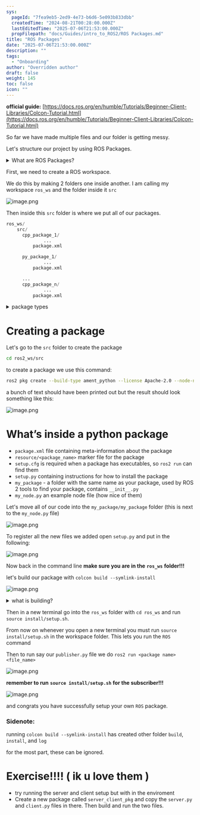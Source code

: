 ```yaml
---
sys:
  pageId: "7fea9eb5-2ed9-4e73-b6d6-5e093b833dbb"
  createdTime: "2024-08-21T00:28:00.000Z"
  lastEditedTime: "2025-07-06T21:53:00.000Z"
  propFilepath: "docs/Guides/intro_to_ROS2/ROS Packages.md"
title: "ROS Packages"
date: "2025-07-06T21:53:00.000Z"
description: ""
tags:
  - "Onboarding"
author: "Overridden author"
draft: false
weight: 145
toc: false
icon: ""
---
```


**official guide:** [https://docs.ros.org/en/humble/Tutorials/Beginner-Client-Libraries/Colcon-Tutorial.html](https://docs.ros.org/en/humble/Tutorials/Beginner-Client-Libraries/Colcon-Tutorial.html)

So far we have made multiple files and our folder is getting messy.

Let's structure our project by using ROS Packages.

<details>
      <summary>What are ROS Packages?</summary>
      ROS Packages are, as the name implies, packages of code that are highly sharable between ROS developers.
  </details>

First, we need to create a ROS workspace.

We do this by making 2 folders one inside another. I am calling my workspace `ros_ws` and the folder inside it `src`

![image.png](https://prod-files-secure.s3.us-west-2.amazonaws.com/d518164a-d88e-44d1-a4ee-3adb3bd8bce0/70706947-fd18-4537-a67b-e12946812d31/image.png?X-Amz-Algorithm=AWS4-HMAC-SHA256&X-Amz-Content-Sha256=UNSIGNED-PAYLOAD&X-Amz-Credential=ASIAZI2LB466SUB7Y3DU%2F20250717%2Fus-west-2%2Fs3%2Faws4_request&X-Amz-Date=20250717T161128Z&X-Amz-Expires=3600&X-Amz-Security-Token=IQoJb3JpZ2luX2VjEGAaCXVzLXdlc3QtMiJHMEUCIDSTxaBoRmN3zLA%2BM47P%2F8wzKXvT2KX8cybkHXfAJl88AiEAqxNUga8ugh4N4h3c3gUabdwU%2FJ%2BrdPLcUHUaw%2BOJrRQq%2FwMIeRAAGgw2Mzc0MjMxODM4MDUiDEF4gQmqP3iT%2FhZWSCrcAwLuOEG64gqXKXt4btpNhFnfMOO6syR%2FHl8KHW%2BOyD9yVTPqXQvlZFwfX5Kr7Z04yAQbqqnepCwGCiTFtTIoAIXK3WpaiV7XnbFPnmg5rcFSYVKHSDAndiVsnQFn4hAx8LbKN6GGzyw4nzxJ%2FRaWldL23rDJ0AP29Vw6oVmK8Z6eMuy3xVSX27HKToWuSIupqWCrEDal8NHUFYsCCOu6C1ZDcr85TOPAuydhU4d4SK5jJams%2FXpbQlEbZNhs18GJBEw6NOGYaKoabSpMVXJI%2BiAJiZNIFOj7YzwEA4Uy0TFDxXxRkJyNoXOPLxx%2BfpssMunLx5Exw32F94zMDtcpVCSqWCqTnL2XIUqNPG%2Bk3iKflHqybMEcE%2FNWY13bMu%2Fx0UWggKW2KfRK5US1nG%2Fuvq74WbILHKOTFo4%2BoAb3tv1PIOB5sDLa%2FUkdD%2FJl6pSoBv3RGVp9LYDjZAIgZFP%2BBGxV%2BWID%2FaYAi0W%2FtNVzGlrUZeKasHevAZ7%2Bw8L9aK%2B4gWI9KKJzBACofNu1GAzkYV2oUcoVo124Gr2sr19xhpE77HHX%2B3%2BXHyMBs46A2OTdLd6n4J%2BD3UO4Yph7DygSScQM03yuEG94xhM4vLbS8d1ytmXBNX%2FbkyOluFmYMNG%2F5MMGOqUBEIrqrhUvN4V%2BjN8T1gdJjzfJVUfwaI3iLLkg%2BZVRc%2BmtBj43zJutSCp2MtdS5ufGzLFSDieGRgUqCBUJ8rdyRm34ubfzvf0zskB04m9TMGJJ%2FQxr%2BxIcR8TGk8ERLcDwQ6NwGkUWGb9SlFW9za3N4XjRval%2BcgqxtcuzyNjtKqhD%2FWkIUzOEzTEQySuFtxRjX5HH80%2FezCNhNwzmBD107zkt0dYf&X-Amz-Signature=94d64202eb461a5aec14ce922bbed1d6413cbb2b4fa86e417c9ccb9eca882a1f&X-Amz-SignedHeaders=host&x-amz-checksum-mode=ENABLED&x-id=GetObject)

Then inside this `src` folder is where we put all of our packages.

```python
ros_ws/
    src/
      cpp_package_1/
		      ...
          package.xml

      py_package_1/
		      ...
          package.xml

      ...
      cpp_package_n/
		      ...
          package.xml

```

<details>

<summary>package types</summary>

packages can be either `C++` or python.

the intern file structure is different for each but for this guide we will stick to creating python packages

</details>

# Creating a package

Let's go to the `src` folder to create the package

```bash
cd ros2_ws/src
```

to create a package we use this command:

```bash
ros2 pkg create --build-type ament_python --license Apache-2.0 --node-name my_node my_package
```

a bunch of text should have been printed out but the result should look something like this:

![image.png](https://prod-files-secure.s3.us-west-2.amazonaws.com/d518164a-d88e-44d1-a4ee-3adb3bd8bce0/e6cf1e3f-8512-4a3e-b131-079f800bf3e8/image.png?X-Amz-Algorithm=AWS4-HMAC-SHA256&X-Amz-Content-Sha256=UNSIGNED-PAYLOAD&X-Amz-Credential=ASIAZI2LB466SUB7Y3DU%2F20250717%2Fus-west-2%2Fs3%2Faws4_request&X-Amz-Date=20250717T161128Z&X-Amz-Expires=3600&X-Amz-Security-Token=IQoJb3JpZ2luX2VjEGAaCXVzLXdlc3QtMiJHMEUCIDSTxaBoRmN3zLA%2BM47P%2F8wzKXvT2KX8cybkHXfAJl88AiEAqxNUga8ugh4N4h3c3gUabdwU%2FJ%2BrdPLcUHUaw%2BOJrRQq%2FwMIeRAAGgw2Mzc0MjMxODM4MDUiDEF4gQmqP3iT%2FhZWSCrcAwLuOEG64gqXKXt4btpNhFnfMOO6syR%2FHl8KHW%2BOyD9yVTPqXQvlZFwfX5Kr7Z04yAQbqqnepCwGCiTFtTIoAIXK3WpaiV7XnbFPnmg5rcFSYVKHSDAndiVsnQFn4hAx8LbKN6GGzyw4nzxJ%2FRaWldL23rDJ0AP29Vw6oVmK8Z6eMuy3xVSX27HKToWuSIupqWCrEDal8NHUFYsCCOu6C1ZDcr85TOPAuydhU4d4SK5jJams%2FXpbQlEbZNhs18GJBEw6NOGYaKoabSpMVXJI%2BiAJiZNIFOj7YzwEA4Uy0TFDxXxRkJyNoXOPLxx%2BfpssMunLx5Exw32F94zMDtcpVCSqWCqTnL2XIUqNPG%2Bk3iKflHqybMEcE%2FNWY13bMu%2Fx0UWggKW2KfRK5US1nG%2Fuvq74WbILHKOTFo4%2BoAb3tv1PIOB5sDLa%2FUkdD%2FJl6pSoBv3RGVp9LYDjZAIgZFP%2BBGxV%2BWID%2FaYAi0W%2FtNVzGlrUZeKasHevAZ7%2Bw8L9aK%2B4gWI9KKJzBACofNu1GAzkYV2oUcoVo124Gr2sr19xhpE77HHX%2B3%2BXHyMBs46A2OTdLd6n4J%2BD3UO4Yph7DygSScQM03yuEG94xhM4vLbS8d1ytmXBNX%2FbkyOluFmYMNG%2F5MMGOqUBEIrqrhUvN4V%2BjN8T1gdJjzfJVUfwaI3iLLkg%2BZVRc%2BmtBj43zJutSCp2MtdS5ufGzLFSDieGRgUqCBUJ8rdyRm34ubfzvf0zskB04m9TMGJJ%2FQxr%2BxIcR8TGk8ERLcDwQ6NwGkUWGb9SlFW9za3N4XjRval%2BcgqxtcuzyNjtKqhD%2FWkIUzOEzTEQySuFtxRjX5HH80%2FezCNhNwzmBD107zkt0dYf&X-Amz-Signature=93daa565ae0c614dbd71fc0f80fc3e757933f37f26cb40ff5697f9e72d7a5dd0&X-Amz-SignedHeaders=host&x-amz-checksum-mode=ENABLED&x-id=GetObject)

# What’s inside a python package

- `package.xml` file containing meta-information about the package
- `resource/<package_name>` marker file for the package
- `setup.cfg` is required when a package has executables, so `ros2 run` can find them
- `setup.py` containing instructions for how to install the package
- `my_package` - a folder with the same name as your package, used by ROS 2 tools to find your package, contains `__init__.py`
- `my_node.py` an example node file (how nice of them)

Let's move all of our code into the `my_package/my_package` folder (this is next to the `my_node.py` file)

![image.png](https://prod-files-secure.s3.us-west-2.amazonaws.com/d518164a-d88e-44d1-a4ee-3adb3bd8bce0/9ce58f11-0da9-4d3e-b86d-506a9685d378/image.png?X-Amz-Algorithm=AWS4-HMAC-SHA256&X-Amz-Content-Sha256=UNSIGNED-PAYLOAD&X-Amz-Credential=ASIAZI2LB466SUB7Y3DU%2F20250717%2Fus-west-2%2Fs3%2Faws4_request&X-Amz-Date=20250717T161128Z&X-Amz-Expires=3600&X-Amz-Security-Token=IQoJb3JpZ2luX2VjEGAaCXVzLXdlc3QtMiJHMEUCIDSTxaBoRmN3zLA%2BM47P%2F8wzKXvT2KX8cybkHXfAJl88AiEAqxNUga8ugh4N4h3c3gUabdwU%2FJ%2BrdPLcUHUaw%2BOJrRQq%2FwMIeRAAGgw2Mzc0MjMxODM4MDUiDEF4gQmqP3iT%2FhZWSCrcAwLuOEG64gqXKXt4btpNhFnfMOO6syR%2FHl8KHW%2BOyD9yVTPqXQvlZFwfX5Kr7Z04yAQbqqnepCwGCiTFtTIoAIXK3WpaiV7XnbFPnmg5rcFSYVKHSDAndiVsnQFn4hAx8LbKN6GGzyw4nzxJ%2FRaWldL23rDJ0AP29Vw6oVmK8Z6eMuy3xVSX27HKToWuSIupqWCrEDal8NHUFYsCCOu6C1ZDcr85TOPAuydhU4d4SK5jJams%2FXpbQlEbZNhs18GJBEw6NOGYaKoabSpMVXJI%2BiAJiZNIFOj7YzwEA4Uy0TFDxXxRkJyNoXOPLxx%2BfpssMunLx5Exw32F94zMDtcpVCSqWCqTnL2XIUqNPG%2Bk3iKflHqybMEcE%2FNWY13bMu%2Fx0UWggKW2KfRK5US1nG%2Fuvq74WbILHKOTFo4%2BoAb3tv1PIOB5sDLa%2FUkdD%2FJl6pSoBv3RGVp9LYDjZAIgZFP%2BBGxV%2BWID%2FaYAi0W%2FtNVzGlrUZeKasHevAZ7%2Bw8L9aK%2B4gWI9KKJzBACofNu1GAzkYV2oUcoVo124Gr2sr19xhpE77HHX%2B3%2BXHyMBs46A2OTdLd6n4J%2BD3UO4Yph7DygSScQM03yuEG94xhM4vLbS8d1ytmXBNX%2FbkyOluFmYMNG%2F5MMGOqUBEIrqrhUvN4V%2BjN8T1gdJjzfJVUfwaI3iLLkg%2BZVRc%2BmtBj43zJutSCp2MtdS5ufGzLFSDieGRgUqCBUJ8rdyRm34ubfzvf0zskB04m9TMGJJ%2FQxr%2BxIcR8TGk8ERLcDwQ6NwGkUWGb9SlFW9za3N4XjRval%2BcgqxtcuzyNjtKqhD%2FWkIUzOEzTEQySuFtxRjX5HH80%2FezCNhNwzmBD107zkt0dYf&X-Amz-Signature=d82d4e73ad0a74df0deae9b721587f998fc732d93b059af5a8469f2554c9a90d&X-Amz-SignedHeaders=host&x-amz-checksum-mode=ENABLED&x-id=GetObject)

To register all the new files we added open `setup.py` and put in the following:

![image.png](https://prod-files-secure.s3.us-west-2.amazonaws.com/d518164a-d88e-44d1-a4ee-3adb3bd8bce0/1cd7c262-4cae-4496-9d75-c178537d24a2/image.png?X-Amz-Algorithm=AWS4-HMAC-SHA256&X-Amz-Content-Sha256=UNSIGNED-PAYLOAD&X-Amz-Credential=ASIAZI2LB466SUB7Y3DU%2F20250717%2Fus-west-2%2Fs3%2Faws4_request&X-Amz-Date=20250717T161128Z&X-Amz-Expires=3600&X-Amz-Security-Token=IQoJb3JpZ2luX2VjEGAaCXVzLXdlc3QtMiJHMEUCIDSTxaBoRmN3zLA%2BM47P%2F8wzKXvT2KX8cybkHXfAJl88AiEAqxNUga8ugh4N4h3c3gUabdwU%2FJ%2BrdPLcUHUaw%2BOJrRQq%2FwMIeRAAGgw2Mzc0MjMxODM4MDUiDEF4gQmqP3iT%2FhZWSCrcAwLuOEG64gqXKXt4btpNhFnfMOO6syR%2FHl8KHW%2BOyD9yVTPqXQvlZFwfX5Kr7Z04yAQbqqnepCwGCiTFtTIoAIXK3WpaiV7XnbFPnmg5rcFSYVKHSDAndiVsnQFn4hAx8LbKN6GGzyw4nzxJ%2FRaWldL23rDJ0AP29Vw6oVmK8Z6eMuy3xVSX27HKToWuSIupqWCrEDal8NHUFYsCCOu6C1ZDcr85TOPAuydhU4d4SK5jJams%2FXpbQlEbZNhs18GJBEw6NOGYaKoabSpMVXJI%2BiAJiZNIFOj7YzwEA4Uy0TFDxXxRkJyNoXOPLxx%2BfpssMunLx5Exw32F94zMDtcpVCSqWCqTnL2XIUqNPG%2Bk3iKflHqybMEcE%2FNWY13bMu%2Fx0UWggKW2KfRK5US1nG%2Fuvq74WbILHKOTFo4%2BoAb3tv1PIOB5sDLa%2FUkdD%2FJl6pSoBv3RGVp9LYDjZAIgZFP%2BBGxV%2BWID%2FaYAi0W%2FtNVzGlrUZeKasHevAZ7%2Bw8L9aK%2B4gWI9KKJzBACofNu1GAzkYV2oUcoVo124Gr2sr19xhpE77HHX%2B3%2BXHyMBs46A2OTdLd6n4J%2BD3UO4Yph7DygSScQM03yuEG94xhM4vLbS8d1ytmXBNX%2FbkyOluFmYMNG%2F5MMGOqUBEIrqrhUvN4V%2BjN8T1gdJjzfJVUfwaI3iLLkg%2BZVRc%2BmtBj43zJutSCp2MtdS5ufGzLFSDieGRgUqCBUJ8rdyRm34ubfzvf0zskB04m9TMGJJ%2FQxr%2BxIcR8TGk8ERLcDwQ6NwGkUWGb9SlFW9za3N4XjRval%2BcgqxtcuzyNjtKqhD%2FWkIUzOEzTEQySuFtxRjX5HH80%2FezCNhNwzmBD107zkt0dYf&X-Amz-Signature=e039216f25f8044239c32c07917eb56265676e1e60abf7c53ac1874c0021cfc6&X-Amz-SignedHeaders=host&x-amz-checksum-mode=ENABLED&x-id=GetObject)

Now back in the command line **make sure you are in the** **`ros_ws`** **folder!!!**

let's build our package with `colcon build --symlink-install`

![image.png](https://prod-files-secure.s3.us-west-2.amazonaws.com/d518164a-d88e-44d1-a4ee-3adb3bd8bce0/2f2a0d27-b173-48fd-b189-5f5c0ce65619/image.png?X-Amz-Algorithm=AWS4-HMAC-SHA256&X-Amz-Content-Sha256=UNSIGNED-PAYLOAD&X-Amz-Credential=ASIAZI2LB466SUB7Y3DU%2F20250717%2Fus-west-2%2Fs3%2Faws4_request&X-Amz-Date=20250717T161128Z&X-Amz-Expires=3600&X-Amz-Security-Token=IQoJb3JpZ2luX2VjEGAaCXVzLXdlc3QtMiJHMEUCIDSTxaBoRmN3zLA%2BM47P%2F8wzKXvT2KX8cybkHXfAJl88AiEAqxNUga8ugh4N4h3c3gUabdwU%2FJ%2BrdPLcUHUaw%2BOJrRQq%2FwMIeRAAGgw2Mzc0MjMxODM4MDUiDEF4gQmqP3iT%2FhZWSCrcAwLuOEG64gqXKXt4btpNhFnfMOO6syR%2FHl8KHW%2BOyD9yVTPqXQvlZFwfX5Kr7Z04yAQbqqnepCwGCiTFtTIoAIXK3WpaiV7XnbFPnmg5rcFSYVKHSDAndiVsnQFn4hAx8LbKN6GGzyw4nzxJ%2FRaWldL23rDJ0AP29Vw6oVmK8Z6eMuy3xVSX27HKToWuSIupqWCrEDal8NHUFYsCCOu6C1ZDcr85TOPAuydhU4d4SK5jJams%2FXpbQlEbZNhs18GJBEw6NOGYaKoabSpMVXJI%2BiAJiZNIFOj7YzwEA4Uy0TFDxXxRkJyNoXOPLxx%2BfpssMunLx5Exw32F94zMDtcpVCSqWCqTnL2XIUqNPG%2Bk3iKflHqybMEcE%2FNWY13bMu%2Fx0UWggKW2KfRK5US1nG%2Fuvq74WbILHKOTFo4%2BoAb3tv1PIOB5sDLa%2FUkdD%2FJl6pSoBv3RGVp9LYDjZAIgZFP%2BBGxV%2BWID%2FaYAi0W%2FtNVzGlrUZeKasHevAZ7%2Bw8L9aK%2B4gWI9KKJzBACofNu1GAzkYV2oUcoVo124Gr2sr19xhpE77HHX%2B3%2BXHyMBs46A2OTdLd6n4J%2BD3UO4Yph7DygSScQM03yuEG94xhM4vLbS8d1ytmXBNX%2FbkyOluFmYMNG%2F5MMGOqUBEIrqrhUvN4V%2BjN8T1gdJjzfJVUfwaI3iLLkg%2BZVRc%2BmtBj43zJutSCp2MtdS5ufGzLFSDieGRgUqCBUJ8rdyRm34ubfzvf0zskB04m9TMGJJ%2FQxr%2BxIcR8TGk8ERLcDwQ6NwGkUWGb9SlFW9za3N4XjRval%2BcgqxtcuzyNjtKqhD%2FWkIUzOEzTEQySuFtxRjX5HH80%2FezCNhNwzmBD107zkt0dYf&X-Amz-Signature=3c8d2b3c3cfabab0d531ad10b7c8301e0fa8a2326f07328256110f898d661d5a&X-Amz-SignedHeaders=host&x-amz-checksum-mode=ENABLED&x-id=GetObject)

<details>

<summary>what is building?</summary>

if you are a CS major at Rose-Hulman you will learn the answer to this in CSSE132

but TLDR; is it combines all the code files into one program that can be run easily 

</details>

Then in a new terminal go into the `ros_ws` folder with `cd ros_ws` and run `source install/setup.sh`. 

From now on whenever you open a new terminal you must run `source install/setup.sh` in the workspace folder. This lets you run the `ROS` command

Then to run say our `publisher.py` file we do `ros2 run <package name> <file_name>`

![image.png](https://prod-files-secure.s3.us-west-2.amazonaws.com/d518164a-d88e-44d1-a4ee-3adb3bd8bce0/4f4b1219-3a44-4632-aa0a-ce3471699f59/image.png?X-Amz-Algorithm=AWS4-HMAC-SHA256&X-Amz-Content-Sha256=UNSIGNED-PAYLOAD&X-Amz-Credential=ASIAZI2LB466SUB7Y3DU%2F20250717%2Fus-west-2%2Fs3%2Faws4_request&X-Amz-Date=20250717T161128Z&X-Amz-Expires=3600&X-Amz-Security-Token=IQoJb3JpZ2luX2VjEGAaCXVzLXdlc3QtMiJHMEUCIDSTxaBoRmN3zLA%2BM47P%2F8wzKXvT2KX8cybkHXfAJl88AiEAqxNUga8ugh4N4h3c3gUabdwU%2FJ%2BrdPLcUHUaw%2BOJrRQq%2FwMIeRAAGgw2Mzc0MjMxODM4MDUiDEF4gQmqP3iT%2FhZWSCrcAwLuOEG64gqXKXt4btpNhFnfMOO6syR%2FHl8KHW%2BOyD9yVTPqXQvlZFwfX5Kr7Z04yAQbqqnepCwGCiTFtTIoAIXK3WpaiV7XnbFPnmg5rcFSYVKHSDAndiVsnQFn4hAx8LbKN6GGzyw4nzxJ%2FRaWldL23rDJ0AP29Vw6oVmK8Z6eMuy3xVSX27HKToWuSIupqWCrEDal8NHUFYsCCOu6C1ZDcr85TOPAuydhU4d4SK5jJams%2FXpbQlEbZNhs18GJBEw6NOGYaKoabSpMVXJI%2BiAJiZNIFOj7YzwEA4Uy0TFDxXxRkJyNoXOPLxx%2BfpssMunLx5Exw32F94zMDtcpVCSqWCqTnL2XIUqNPG%2Bk3iKflHqybMEcE%2FNWY13bMu%2Fx0UWggKW2KfRK5US1nG%2Fuvq74WbILHKOTFo4%2BoAb3tv1PIOB5sDLa%2FUkdD%2FJl6pSoBv3RGVp9LYDjZAIgZFP%2BBGxV%2BWID%2FaYAi0W%2FtNVzGlrUZeKasHevAZ7%2Bw8L9aK%2B4gWI9KKJzBACofNu1GAzkYV2oUcoVo124Gr2sr19xhpE77HHX%2B3%2BXHyMBs46A2OTdLd6n4J%2BD3UO4Yph7DygSScQM03yuEG94xhM4vLbS8d1ytmXBNX%2FbkyOluFmYMNG%2F5MMGOqUBEIrqrhUvN4V%2BjN8T1gdJjzfJVUfwaI3iLLkg%2BZVRc%2BmtBj43zJutSCp2MtdS5ufGzLFSDieGRgUqCBUJ8rdyRm34ubfzvf0zskB04m9TMGJJ%2FQxr%2BxIcR8TGk8ERLcDwQ6NwGkUWGb9SlFW9za3N4XjRval%2BcgqxtcuzyNjtKqhD%2FWkIUzOEzTEQySuFtxRjX5HH80%2FezCNhNwzmBD107zkt0dYf&X-Amz-Signature=b0631f53da3b4dfaadcb9b7690204ba56787bff2904ec5744b7ad62dfde4b749&X-Amz-SignedHeaders=host&x-amz-checksum-mode=ENABLED&x-id=GetObject)

**remember to run** **`source install/setup.sh`** **for the subscriber!!!**

![image.png](https://prod-files-secure.s3.us-west-2.amazonaws.com/d518164a-d88e-44d1-a4ee-3adb3bd8bce0/02121119-dad4-49ec-8356-c956108b4243/image.png?X-Amz-Algorithm=AWS4-HMAC-SHA256&X-Amz-Content-Sha256=UNSIGNED-PAYLOAD&X-Amz-Credential=ASIAZI2LB466SUB7Y3DU%2F20250717%2Fus-west-2%2Fs3%2Faws4_request&X-Amz-Date=20250717T161128Z&X-Amz-Expires=3600&X-Amz-Security-Token=IQoJb3JpZ2luX2VjEGAaCXVzLXdlc3QtMiJHMEUCIDSTxaBoRmN3zLA%2BM47P%2F8wzKXvT2KX8cybkHXfAJl88AiEAqxNUga8ugh4N4h3c3gUabdwU%2FJ%2BrdPLcUHUaw%2BOJrRQq%2FwMIeRAAGgw2Mzc0MjMxODM4MDUiDEF4gQmqP3iT%2FhZWSCrcAwLuOEG64gqXKXt4btpNhFnfMOO6syR%2FHl8KHW%2BOyD9yVTPqXQvlZFwfX5Kr7Z04yAQbqqnepCwGCiTFtTIoAIXK3WpaiV7XnbFPnmg5rcFSYVKHSDAndiVsnQFn4hAx8LbKN6GGzyw4nzxJ%2FRaWldL23rDJ0AP29Vw6oVmK8Z6eMuy3xVSX27HKToWuSIupqWCrEDal8NHUFYsCCOu6C1ZDcr85TOPAuydhU4d4SK5jJams%2FXpbQlEbZNhs18GJBEw6NOGYaKoabSpMVXJI%2BiAJiZNIFOj7YzwEA4Uy0TFDxXxRkJyNoXOPLxx%2BfpssMunLx5Exw32F94zMDtcpVCSqWCqTnL2XIUqNPG%2Bk3iKflHqybMEcE%2FNWY13bMu%2Fx0UWggKW2KfRK5US1nG%2Fuvq74WbILHKOTFo4%2BoAb3tv1PIOB5sDLa%2FUkdD%2FJl6pSoBv3RGVp9LYDjZAIgZFP%2BBGxV%2BWID%2FaYAi0W%2FtNVzGlrUZeKasHevAZ7%2Bw8L9aK%2B4gWI9KKJzBACofNu1GAzkYV2oUcoVo124Gr2sr19xhpE77HHX%2B3%2BXHyMBs46A2OTdLd6n4J%2BD3UO4Yph7DygSScQM03yuEG94xhM4vLbS8d1ytmXBNX%2FbkyOluFmYMNG%2F5MMGOqUBEIrqrhUvN4V%2BjN8T1gdJjzfJVUfwaI3iLLkg%2BZVRc%2BmtBj43zJutSCp2MtdS5ufGzLFSDieGRgUqCBUJ8rdyRm34ubfzvf0zskB04m9TMGJJ%2FQxr%2BxIcR8TGk8ERLcDwQ6NwGkUWGb9SlFW9za3N4XjRval%2BcgqxtcuzyNjtKqhD%2FWkIUzOEzTEQySuFtxRjX5HH80%2FezCNhNwzmBD107zkt0dYf&X-Amz-Signature=5cd339e86edc2dd0de26db125700d03c847deb25c6db1920603055d645ba7c1b&X-Amz-SignedHeaders=host&x-amz-checksum-mode=ENABLED&x-id=GetObject)

and congrats you have successfully setup your own `ROS` package.

### Sidenote:

running `colcon build --symlink-install` has created other folder `build`, `install`, and `log`

for the most part, these can be ignored.

# Exercise!!!! ( ik u love them )

- try running the server and client setup but with in the enviroment
- Create a new package called `server_client_pkg` and copy the `server.py` and `client.py` files in there. Then build and run the two files.

